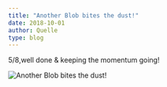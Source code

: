 ```yaml
---
title: "Another Blob bites the dust!"
date: 2018-10-01
author: Quelle
type: blog
---
```


5/8,well done & keeping the momentum going!

![Another Blob bites the dust!](/posts/2018-10-01/WoWScrnShot_093018_212123.jpg)
<!--more-->

